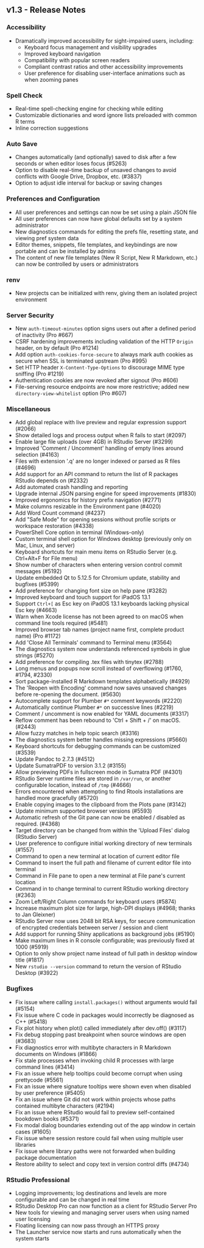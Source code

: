 ## v1.3 - Release Notes

### Accessibility

* Dramatically improved accessibility for sight-impaired users, including:
  * Keyboard focus management and visibility upgrades
  * Improved keyboard navigation
  * Compatibility with popular screen readers
  * Compliant contrast ratios and other accessibility improvements
  * User preference for disabling user-interface animations such as when zooming panes

### Spell Check

* Real-time spell-checking engine for checking while editing
* Customizable dictionaries and word ignore lists preloaded with common R terms
* Inline correction suggestions

### Auto Save

* Changes automatically (and optionally) saved to disk after a few seconds or when editor loses focus (#5263)
* Option to disable real-time backup of unsaved changes to avoid conflicts with Google Drive, Dropbox, etc. (#3837)
* Option to adjust idle interval for backup or saving changes

### Preferences and Configuration

* All user preferences and settings can now be set using a plain JSON file
* All user preferences can now have global defaults set by a system administrator
* New diagnostics commands for editing the prefs file, resetting state, and viewing pref system data
* Editor themes, snippets, file templates, and keybindings are now portable and can be installed by admins
* The content of new file templates (New R Script, New R Markdown, etc.) can now be controlled by users or administrators

### renv

* New projects can be initialized with renv, giving them an isolated project environment

### Server Security

* New `auth-timeout-minutes` option signs users out after a defined period of inactivity (Pro #667)
* CSRF hardening improvements including validation of the HTTP `Origin` header, on by default (Pro #1214)
* Add option `auth-cookies-force-secure` to always mark auth cookies as secure when SSL is terminated upstream (Pro #995)
* Set HTTP header `X-Content-Type-Options` to discourage MIME type sniffing (Pro #1219)
* Authentication cookies are now revoked after signout (Pro #606)
* File-serving resource endpoints are now more restrictive; added new `directory-view-whitelist` option (Pro #607)

### Miscellaneous

* Add global replace with live preview and regular expression support (#2066)
* Show detailed logs and process output when R fails to start (#2097)
* Enable large file uploads (over 4GB) in RStudio Server (#3299)
* Improved 'Comment / Uncomment' handling of empty lines around selection (#4163)
* Files with extension '.q' are no longer indexed or parsed as R files (#4696)
* Add support for an API command to return the list of R packages RStudio depends on (#2332)
* Add automated crash handling and reporting
* Upgrade internal JSON parsing engine for speed improvements (#1830)
* Improved ergonomics for history prefix navigation (#2771)
* Make columns resizable in the Environment pane (#4020)
* Add Word Count command (#4237)
* Add "Safe Mode" for opening sessions without profile scripts or workspace restoration (#4338)
* PowerShell Core option in terminal (Windows-only)
* Custom terminal shell option for Windows desktop (previously only on Mac, Linux, and server)
* Keyboard shortcuts for main menu items on RStudio Server (e.g. Ctrl+Alt+F for File menu)
* Show number of characters when entering version control commit messages (#5192)
* Update embedded Qt to 5.12.5 for Chromium update, stability and bugfixes (#5399)
* Add preference for changing font size on help pane (#3282)
* Improved keyboard and touch support for iPadOS 13.1
* Support `Ctrl+[` as Esc key on iPadOS 13.1 keyboards lacking physical Esc key (#4663)
* Warn when Xcode license has not been agreed to on macOS when command line tools required (#5481)
* Improved browser tab names (project name first, complete product name) (Pro #1172)
* Add 'Close All Terminals' command to Terminal menu (#3564)
* The diagnostics system now understands referenced symbols in glue strings (#5270)
* Add preference for compiling .tex files with tinytex (#2788)
* Long menus and popups now scroll instead of overflowing (#1760, #1794, #2330)
* Sort package-installed R Markdown templates alphabetically (#4929)
* The 'Reopen with Encoding' command now saves unsaved changes before re-opening the document. (#5630)
* Autocomplete support for Plumber `#*` comment keywords (#2220)
* Automatically continue Plumber `#*` on successive lines (#2219)
* Comment / uncomment is now enabled for YAML documents (#3317)
* Reflow comment has been rebound to 'Ctrl + Shift + /' on macOS. (#2443)
* Allow fuzzy matches in help topic search (#3316)
* The diagnostics system better handles missing expressions (#5660)
* Keyboard shortcuts for debugging commands can be customized (#3539)
* Update Pandoc to 2.7.3 (#4512)
* Update SumatraPDF to version 3.1.2 (#3155)
* Allow previewing PDFs in fullscreen mode in Sumatra PDF (#4301)
* RStudio Server runtime files are stored in `/var/run`, or another configurable location, instead of `/tmp` (#4666)
* Errors encountered when attempting to find Rtools installations are handled more gracefully (#5720)
* Enable copying images to the clipboard from the Plots pane (#3142)
* Update minimum supported browser versions (#5593)
* Automatic refresh of the Git pane can now be enabled / disabled as required. (#4368)
* Target directory can be changed from within the 'Upload Files' dialog (RStudio Server)
* User preference to configure initial working directory of new terminals (#1557)
* Command to open a new terminal at location of current editor file
* Command to insert the full path and filename of current editor file into terminal
* Command in File pane to open a new terminal at File pane's current location
* Command in to change terminal to current RStudio working directory (#2363)
* Zoom Left/Right Column commands for keyboard users (#5874)
* Increase maximum plot size for large, high-DPI displays (#4968; thanks to Jan Gleixner)
* RStudio Server now uses 2048 bit RSA keys, for secure communication of encrypted credentials between server / session and client
* Add support for running Shiny applications as background jobs (#5190)
* Make maximum lines in R console configurable; was previously fixed at 1000 (#5919)
* Option to only show project name instead of full path in desktop window title (#1817)
* New `rstudio --version` command to return the version of RStudio Desktop (#3922)

### Bugfixes

* Fix issue where calling `install.packages()` without arguments would fail (#5154)
* Fix issue where C code in packages would incorrectly be diagnosed as C++ (#5418)
* Fix plot history when plot() called immediately after dev.off() (#3117)
* Fix debug stopping past breakpoint when source windows are open (#3683)
* Fix diagnostics error with multibyte characters in R Markdown documents on Windows (#1866)
* Fix stale processes when invoking child R processes with large command lines (#3414)
* Fix an issue where help tooltips could become corrupt when using prettycode (#5561)
* Fix an issue where signature tooltips were shown even when disabled by user preference (#5405)
* Fix an issue where Git did not work within projects whose paths contained multibyte characters (#2194)
* Fix an issue where RStudio would fail to preview self-contained bookdown books (#5371)
* Fix modal dialog boundaries extending out of the app window in certain cases (#1605)
* Fix issue where session restore could fail when using multiple user libraries
* Fix issue where library paths were not forwarded when building package documentation
* Restore ability to select and copy text in version control diffs (#4734)

### RStudio Professional

* Logging improvements; log destinations and levels are more configurable and can be changed in real time
* RStudio Desktop Pro can now function as a client for RStudio Server Pro
* New tools for viewing and managing server users when using named user licensing
* Floating licensing can now pass through an HTTPS proxy
* The Launcher service now starts and runs automatically when the system starts
